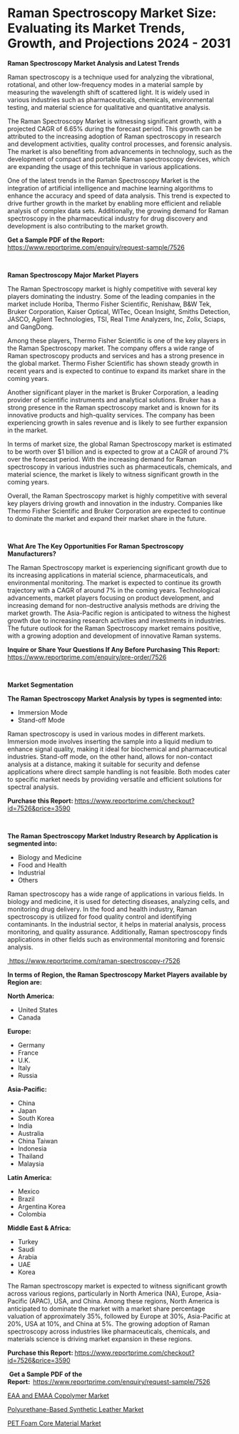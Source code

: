 <p><h1>Raman Spectroscopy Market Size: Evaluating its Market Trends, Growth, and Projections 2024 - 2031</h1></p><p><strong>Raman Spectroscopy Market Analysis and Latest Trends</strong></p>
<p><p>Raman spectroscopy is a technique used for analyzing the vibrational, rotational, and other low-frequency modes in a material sample by measuring the wavelength shift of scattered light. It is widely used in various industries such as pharmaceuticals, chemicals, environmental testing, and material science for qualitative and quantitative analysis.</p><p>The Raman Spectroscopy Market is witnessing significant growth, with a projected CAGR of 6.65% during the forecast period. This growth can be attributed to the increasing adoption of Raman spectroscopy in research and development activities, quality control processes, and forensic analysis. The market is also benefiting from advancements in technology, such as the development of compact and portable Raman spectroscopy devices, which are expanding the usage of this technique in various applications.</p><p>One of the latest trends in the Raman Spectroscopy Market is the integration of artificial intelligence and machine learning algorithms to enhance the accuracy and speed of data analysis. This trend is expected to drive further growth in the market by enabling more efficient and reliable analysis of complex data sets. Additionally, the growing demand for Raman spectroscopy in the pharmaceutical industry for drug discovery and development is also contributing to the market growth.</p></p>
<p><strong>Get a Sample PDF of the Report:&nbsp;</strong> <a href="https://www.reportprime.com/enquiry/request-sample/7526">https://www.reportprime.com/enquiry/request-sample/7526</a></p>
<p>&nbsp;</p>
<p><strong>Raman Spectroscopy Major Market Players</strong></p>
<p><p>The Raman Spectroscopy market is highly competitive with several key players dominating the industry. Some of the leading companies in the market include Horiba, Thermo Fisher Scientific, Renishaw, B&W Tek, Bruker Corporation, Kaiser Optical, WITec, Ocean Insight, Smiths Detection, JASCO, Agilent Technologies, TSI, Real Time Analyzers, Inc, Zolix, Sciaps, and GangDong.</p><p>Among these players, Thermo Fisher Scientific is one of the key players in the Raman Spectroscopy market. The company offers a wide range of Raman spectroscopy products and services and has a strong presence in the global market. Thermo Fisher Scientific has shown steady growth in recent years and is expected to continue to expand its market share in the coming years.</p><p>Another significant player in the market is Bruker Corporation, a leading provider of scientific instruments and analytical solutions. Bruker has a strong presence in the Raman spectroscopy market and is known for its innovative products and high-quality services. The company has been experiencing growth in sales revenue and is likely to see further expansion in the market.</p><p>In terms of market size, the global Raman Spectroscopy market is estimated to be worth over $1 billion and is expected to grow at a CAGR of around 7% over the forecast period. With the increasing demand for Raman spectroscopy in various industries such as pharmaceuticals, chemicals, and material science, the market is likely to witness significant growth in the coming years.</p><p>Overall, the Raman Spectroscopy market is highly competitive with several key players driving growth and innovation in the industry. Companies like Thermo Fisher Scientific and Bruker Corporation are expected to continue to dominate the market and expand their market share in the future.</p></p>
<p>&nbsp;</p>
<p><strong>What Are The Key Opportunities For Raman Spectroscopy Manufacturers?</strong></p>
<p><p>The Raman Spectroscopy market is experiencing significant growth due to its increasing applications in material science, pharmaceuticals, and environmental monitoring. The market is expected to continue its growth trajectory with a CAGR of around 7% in the coming years. Technological advancements, market players focusing on product development, and increasing demand for non-destructive analysis methods are driving the market growth. The Asia-Pacific region is anticipated to witness the highest growth due to increasing research activities and investments in industries. The future outlook for the Raman Spectroscopy market remains positive, with a growing adoption and development of innovative Raman systems.</p></p>
<p><strong>Inquire or Share Your Questions If Any Before Purchasing This Report:</strong> <a href="https://www.reportprime.com/enquiry/pre-order/7526">https://www.reportprime.com/enquiry/pre-order/7526</a></p>
<p>&nbsp;</p>
<p><strong>Market Segmentation</strong></p>
<p><strong>The Raman Spectroscopy Market Analysis by types is segmented into:</strong></p>
<p><ul><li>Immersion Mode</li><li>Stand-off Mode</li></ul></p>
<p><p>Raman spectroscopy is used in various modes in different markets. Immersion mode involves inserting the sample into a liquid medium to enhance signal quality, making it ideal for biochemical and pharmaceutical industries. Stand-off mode, on the other hand, allows for non-contact analysis at a distance, making it suitable for security and defense applications where direct sample handling is not feasible. Both modes cater to specific market needs by providing versatile and efficient solutions for spectral analysis.</p></p>
<p><strong>Purchase this Report:&nbsp;</strong><a href="https://www.reportprime.com/checkout?id=7526&price=3590">https://www.reportprime.com/checkout?id=7526&price=3590</a></p>
<p>&nbsp;</p>
<p><strong>The Raman Spectroscopy Market Industry Research by Application is segmented into:</strong></p>
<p><ul><li>Biology and Medicine</li><li>Food and Health</li><li>Industrial</li><li>Others</li></ul></p>
<p><p>Raman spectroscopy has a wide range of applications in various fields. In biology and medicine, it is used for detecting diseases, analyzing cells, and monitoring drug delivery. In the food and health industry, Raman spectroscopy is utilized for food quality control and identifying contaminants. In the industrial sector, it helps in material analysis, process monitoring, and quality assurance. Additionally, Raman spectroscopy finds applications in other fields such as environmental monitoring and forensic analysis.</p></p>
<p><a href="https://www.reportprime.com/raman-spectroscopy-r7526">&nbsp;https://www.reportprime.com/raman-spectroscopy-r7526</a></p>
<p><strong>In terms of Region, the Raman Spectroscopy Market Players available by Region are:</strong></p>
<p>
    <p> <strong> North America: </strong>
        <ul>
            <li>United States</li>
            <li>Canada</li>
        </ul>
        </p> 
    <p> <strong> Europe: </strong>
        <ul>
            <li>Germany</li>
            <li>France</li>
            <li>U.K.</li>
            <li>Italy</li>
            <li>Russia</li>
        </ul>
        </p> 
    <p> <strong> Asia-Pacific: </strong>
        <ul>
            <li>China</li>
            <li>Japan</li>
            <li>South Korea</li>
            <li>India</li>
            <li>Australia</li>
            <li>China Taiwan</li>
            <li>Indonesia</li>
            <li>Thailand</li>
            <li>Malaysia</li>
        </ul>
        </p> 
    <p> <strong> Latin America: </strong>
        <ul>
            <li>Mexico</li>
            <li>Brazil</li>
            <li>Argentina Korea</li>
            <li>Colombia</li>
        </ul>
        </p> 
    <p> <strong> Middle East & Africa: </strong>
        <ul>
            <li>Turkey</li>
            <li>Saudi</li>
            <li>Arabia</li>
            <li>UAE</li>
            <li>Korea</li>
        </ul>
    </p>
    </p>
<p><p>The Raman spectroscopy market is expected to witness significant growth across various regions, particularly in North America (NA), Europe, Asia-Pacific (APAC), USA, and China. Among these regions, North America is anticipated to dominate the market with a market share percentage valuation of approximately 35%, followed by Europe at 30%, Asia-Pacific at 20%, USA at 10%, and China at 5%. The growing adoption of Raman spectroscopy across industries like pharmaceuticals, chemicals, and materials science is driving market expansion in these regions.</p></p>
<p><strong>Purchase this Report: </strong><a href="https://www.reportprime.com/checkout?id=7526&price=3590">https://www.reportprime.com/checkout?id=7526&price=3590</a></p>
<p>&nbsp;<strong>Get a Sample PDF of the Report:&nbsp;&nbsp;</strong><a href="https://www.reportprime.com/enquiry/request-sample/7526">https://www.reportprime.com/enquiry/request-sample/7526</a></p>
<p><strong></strong></p>
<p><p><a href="https://natural-crush-b99.notion.site/EAA-and-EMAA-Copolymer-Market-Insights-into-Market-CAGR-Market-Trends-and-Growth-Strategies-cc56da1e6d0c41c8bc240ccc0e501fd8">EAA and EMAA Copolymer Market</a></p><p><a href="https://gamy-alyssum-396.notion.site/Polyurethane-Based-Synthetic-Leather-Market-Size-Reveals-the-Best-Marketing-Channels-In-Global-Indus-6baa024825b04dbf8b88a2b4f4216181">Polyurethane-Based Synthetic Leather Market</a></p><p><a href="https://boundless-drawbridge-702.notion.site/PET-Foam-Core-Material-Market-Size-and-Market-Trends-Complete-Industry-Overview-2024-to-2031-b85af6981c1247879073aa8ecd74a46d">PET Foam Core Material Market</a></p></p>